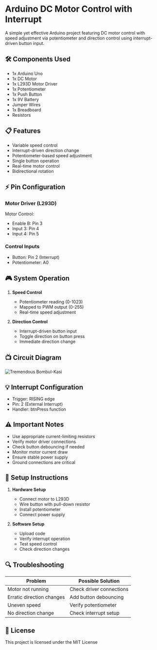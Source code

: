 # Arduino DC Motor Control with Interrupt

A simple yet effective Arduino project featuring DC motor control with speed adjustment via potentiometer and direction control using interrupt-driven button input.

## 🛠️ Components Used

- 1x Arduino Uno
- 1x DC Motor
- 1x L293D Motor Driver
- 1x Potentiometer
- 1x Push Button
- 1x 9V Battery
- Jumper Wires
- 1x Breadboard
- Resistors

## 📋 Features

- Variable speed control
- Interrupt-driven direction change
- Potentiometer-based speed adjustment
- Single button operation
- Real-time motor control
- Bidirectional rotation

## ⚡ Pin Configuration

### Motor Driver (L293D)
Motor Control:
 - Enable B: Pin 3
 - Input 3: Pin 4
 - Input 4: Pin 5

### Control Inputs
 - Button: Pin 2 (Interrupt)
 - Potentiometer: A0


## 🎮 System Operation

1. **Speed Control**
   - Potentiometer reading (0-1023)
   - Mapped to PWM output (0-255)
   - Real-time speed adjustment

2. **Direction Control**
   - Interrupt-driven button input
   - Toggle direction on button press
   - Immediate direction change

## 📺 Circuit Diagram

![Tremendous Bombul-Kasi](https://github.com/user-attachments/assets/8701c01f-ae73-418e-a1c7-029994272cfc)


## 💡 Interrupt Configuration

- Trigger: RISING edge
- Pin: 2 (External Interrupt)
- Handler: btnPress function

## ⚠️ Important Notes

- Use appropriate current-limiting resistors
- Verify motor driver connections
- Check button debouncing if needed
- Monitor motor current draw
- Ensure stable power supply
- Ground connections are critical

## 🔧 Setup Instructions

1. **Hardware Setup**
   - Connect motor to L293D
   - Wire button with pull-down resistor
   - Install potentiometer
   - Connect power supply

2. **Software Setup**
   - Upload code
   - Verify interrupt operation
   - Test speed control
   - Check direction changes

## 🔍 Troubleshooting

| Problem | Possible Solution |
|---------|------------------|
| Motor not running | Check driver connections |
| Erratic direction changes | Add button debouncing |
| Uneven speed | Verify potentiometer |
| No direction change | Check interrupt setup |

## 📝 License

This project is licensed under the MIT License
